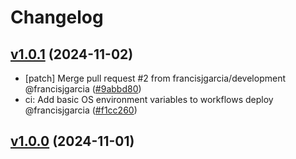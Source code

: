 # Changelog

## [v1.0.1](https://github.com/francisjgarcia/straperr/releases/v1.0.1) (2024-11-02)
* [patch] Merge pull request #2 from francisjgarcia/development @francisjgarcia ([#9abbd80](https://github.com/francisjgarcia/straperr/commit/9abbd80bfbabf83f832f931fbd849b4a5ad7f313))
* ci: Add basic OS environment variables to workflows deploy @francisjgarcia ([#f1cc260](https://github.com/francisjgarcia/straperr/commit/f1cc260b48b7183465a7523cf84af0fc8eb1f853))


## [v1.0.0](https://github.com/francisjgarcia/straperr/releases/v1.0.0) (2024-11-01)
